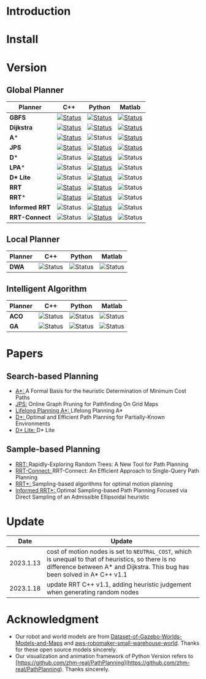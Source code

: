 
# Introduction

# Install

# Version
## Global Planner

Planner      |    C++    | Python    | Matlab
------------ | --------- | --------- | -----------------
**GBFS**                 | [![Status](https://img.shields.io/badge/done-v1.0-brightgreen)](https://github.com/ai-winter/ros_motion_planning/blob/master/ros/src/planner/graph_planner/src/a_star.cpp)   | [![Status](https://img.shields.io/badge/done-v1.0-brightgreen)](https://github.com/ai-winter/ros_motion_planning/blob/master/python/graph_search/gbfs.py)   | [![Status](https://img.shields.io/badge/done-v1.0-brightgreen)](https://github.com/ai-winter/ros_motion_planning/blob/master/matlab/graph_search/gbfs.m)   |
**Dijkstra**                 | [![Status](https://img.shields.io/badge/done-v1.0-brightgreen)](https://github.com/ai-winter/ros_motion_planning/blob/master/ros/src/planner/graph_planner/src/a_star.cpp)  | [![Status](https://img.shields.io/badge/done-v1.0-brightgreen)](https://github.com/ai-winter/ros_motion_planning/blob/master/python/graph_search/dijkstra.py) | [![Status](https://img.shields.io/badge/done-v1.0-brightgreen)](https://github.com/ai-winter/ros_motion_planning/blob/master/matlab/graph_search/dijkstra.m) |
**A***                 | [![Status](https://img.shields.io/badge/done-v1.0-brightgreen)](https://github.com/ai-winter/ros_motion_planning/blob/master/ros/src/planner/graph_planner/src/a_star.cpp) | ![Status](https://img.shields.io/badge/done-v1.0-brightgreen) | [![Status](https://img.shields.io/badge/done-v1.0-brightgreen)](https://github.com/ai-winter/ros_motion_planning/blob/master/matlab/graph_search/a_star.m) | 
**JPS**                 | [![Status](https://img.shields.io/badge/done-v1.0-brightgreen)](https://github.com/ai-winter/ros_motion_planning/blob/master/ros/src/planner/graph_planner/src/jump_point_search.cpp) | [![Status](https://img.shields.io/badge/done-v1.0-brightgreen)](https://github.com/ai-winter/ros_motion_planning/blob/master/python/graph_search/jps.py) | [![Status](https://img.shields.io/badge/done-v1.0-brightgreen)](https://github.com/ai-winter/ros_motion_planning/blob/master/matlab/graph_search/jps.m) |
**D***                 | ![Status](https://img.shields.io/badge/develop-v1.0-red) | [![Status](https://img.shields.io/badge/done-v1.0-brightgreen)](https://github.com/ai-winter/ros_motion_planning/blob/master/python/graph_search/d_star.py) | ![Status](https://img.shields.io/badge/develop-v1.0-red) |
**LPA***                 | ![Status](https://img.shields.io/badge/develop-v1.0-red) | [![Status](https://img.shields.io/badge/done-v1.0-brightgreen)](https://github.com/ai-winter/ros_motion_planning/blob/master/python/graph_search/lpa_star.py) | ![Status](https://img.shields.io/badge/develop-v1.0-red) |
**D\* Lite**                 | ![Status](https://img.shields.io/badge/develop-v1.0-red) | [![Status](https://img.shields.io/badge/done-v1.0-brightgreen)]((https://github.com/ai-winter/ros_motion_planning/blob/master/python/graph_search/d_star_lite.py)) | ![Status](https://img.shields.io/badge/develop-v1.0-red) |
**RRT**                 | [![Status](https://img.shields.io/badge/done-v1.0-brightgreen)](https://github.com/ai-winter/ros_motion_planning/blob/master/ros/src/planner/sample_planner/src/rrt.cpp) | [![Status](https://img.shields.io/badge/done-v1.0-brightgreen)](https://github.com/ai-winter/ros_motion_planning/blob/master/python/sample_search/rrt.py) | ![Status](https://img.shields.io/badge/develop-v1.0-red) |
**RRT***                 | [![Status](https://img.shields.io/badge/done-v1.0-brightgreen)](https://github.com/ai-winter/ros_motion_planning/blob/master/ros/src/planner/sample_planner/src/rrt_star.cpp) | [![Status](https://img.shields.io/badge/done-v1.0-brightgreen)](https://github.com/ai-winter/ros_motion_planning/blob/master/python/sample_search/rrt_star.py) | ![Status](https://img.shields.io/badge/develop-v1.0-red) |
**Informed RRT**                 | ![Status](https://img.shields.io/badge/develop-v1.0-red) | [![Status](https://img.shields.io/badge/done-v1.0-brightgreen)](https://github.com/ai-winter/ros_motion_planning/blob/master/python/sample_search/informed_rrt.py) | ![Status](https://img.shields.io/badge/develop-v1.0-red) |
**RRT-Connect**                 | ![Status](https://img.shields.io/badge/develop-v1.0-red) | [![Status](https://img.shields.io/badge/done-v1.0-brightgreen)](https://github.com/ai-winter/ros_motion_planning/blob/master/python/sample_search/rrt_connect.py) | ![Status](https://img.shields.io/badge/develop-v1.0-red) |

## Local Planner
| Planner | C++                                                      | Python                                                   | Matlab                                                   |
| ------- | -------------------------------------------------------- | -------------------------------------------------------- | -------------------------------------------------------- |
| **DWA** | ![Status](https://img.shields.io/badge/develop-v1.0-red) | ![Status](https://img.shields.io/badge/develop-v1.0-red) | ![Status](https://img.shields.io/badge/develop-v1.0-red) |

## Intelligent Algorithm

| Planner | C++                                                      | Python                                                   | Matlab                                                   |
| ------- | -------------------------------------------------------- | -------------------------------------------------------- | -------------------------------------------------------- |
| **ACO** | ![Status](https://img.shields.io/badge/develop-v1.0-red) | ![Status](https://img.shields.io/badge/develop-v1.0-red) | ![Status](https://img.shields.io/badge/develop-v1.0-red) |
| **GA**  | ![Status](https://img.shields.io/badge/develop-v1.0-red) | ![Status](https://img.shields.io/badge/develop-v1.0-red) | ![Status](https://img.shields.io/badge/develop-v1.0-red) |


# Papers
## Search-based Planning
* [A*: ](https://ieeexplore.ieee.org/document/4082128) A Formal Basis for the heuristic Determination of Minimum Cost Paths
* [JPS:](https://ojs.aaai.org/index.php/AAAI/article/view/7994) Online Graph Pruning for Pathfinding On Grid Maps
* [Lifelong Planning A*: ](https://www.cs.cmu.edu/~maxim/files/aij04.pdf) Lifelong Planning A*
* [D*: ](http://web.mit.edu/16.412j/www/html/papers/original_dstar_icra94.pdf) Optimal and Efficient Path Planning for Partially-Known Environments
* [D* Lite: ](http://idm-lab.org/bib/abstracts/papers/aaai02b.pdf) D* Lite

## Sample-based Planning
* [RRT: ](http://msl.cs.uiuc.edu/~lavalle/papers/Lav98c.pdf) Rapidly-Exploring Random Trees: A New Tool for Path Planning
* [RRT-Connect: ](http://www-cgi.cs.cmu.edu/afs/cs/academic/class/15494-s12/readings/kuffner_icra2000.pdf) RRT-Connect: An Efficient Approach to Single-Query Path Planning
* [RRT*: ](https://journals.sagepub.com/doi/abs/10.1177/0278364911406761) Sampling-based algorithms for optimal motion planning
* [Informed RRT*: ](https://arxiv.org/abs/1404.2334) Optimal Sampling-based Path Planning Focused via Direct Sampling of an Admissible Ellipsoidal heuristic

# Update
| Date      | Update                                                                                                                                                                        |
| --------- | ----------------------------------------------------------------------------------------------------------------------------------------------------------------------------- |
| 2023.1.13 | cost of motion nodes is set to `NEUTRAL_COST`, which is unequal to that of heuristics, so there is no difference between A* and Dijkstra. This bug has been solved in A* C++ v1.1 |
|2023.1.18| update RRT C++ v1.1, adding heuristic judgement when generating random nodes

# Acknowledgment
* Our robot and world models are from [
Dataset-of-Gazebo-Worlds-Models-and-Maps](https://github.com/mlherd/Dataset-of-Gazebo-Worlds-Models-and-Maps) and [
aws-robomaker-small-warehouse-world](https://github.com/aws-robotics/aws-robomaker-small-warehouse-world). Thanks for these open source models sincerely.
* Our visualization and animation framework of Python Version refers to [https://github.com/zhm-real/PathPlanning](https://github.com/zhm-real/PathPlanning). Thanks sincerely.